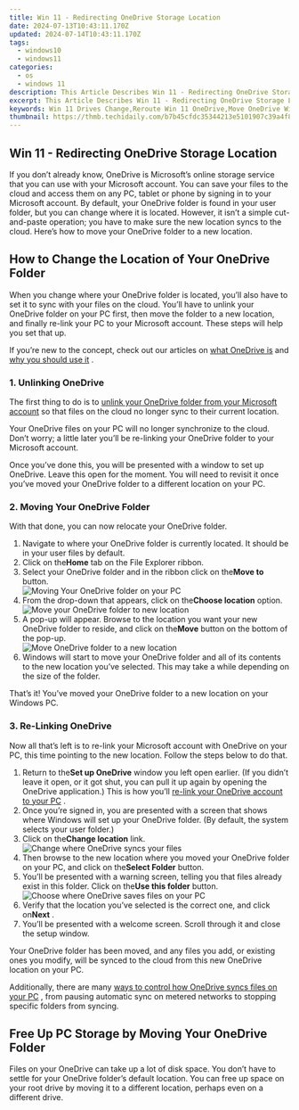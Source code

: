 ```yaml
---
title: Win 11 - Redirecting OneDrive Storage Location
date: 2024-07-13T10:43:11.170Z
updated: 2024-07-14T10:43:11.170Z
tags:
  - windows10
  - windows11
categories:
  - os
  - windows 11
description: This Article Describes Win 11 - Redirecting OneDrive Storage Location
excerpt: This Article Describes Win 11 - Redirecting OneDrive Storage Location
keywords: Win 11 Drives Change,Reroute Win 11 OneDrive,Move OneDrive Win 11,Redirect Windows Storage,Reshuffle Win 11 Cloud,Update Win 11 Drive Path,Adjust Win 11 Drives Location
thumbnail: https://thmb.techidaily.com/b7b45cfdc35344213e5101907c39a4f8622c548d37868126691840befd4a8d38.jpg
---
```


## Win 11 - Redirecting OneDrive Storage Location

 If you don’t already know, OneDrive is Microsoft’s online storage service that you can use with your Microsoft account. You can save your files to the cloud and access them on any PC, tablet or phone by signing in to your Microsoft account. By default, your OneDrive folder is found in your user folder, but you can change where it is located. However, it isn’t a simple cut-and-paste operation; you have to make sure the new location syncs to the cloud. Here’s how to move your OneDrive folder to a new location.

## How to Change the Location of Your OneDrive Folder

 When you change where your OneDrive folder is located, you’ll also have to set it to sync with your files on the cloud. You’ll have to unlink your OneDrive folder on your PC first, then move the folder to a new location, and finally re-link your PC to your Microsoft account. These steps will help you set that up.

 If you’re new to the concept, check out our articles on [what OneDrive is](https://www.makeuseof.com/what-is-onedrive/) and [why you should use it](https://www.makeuseof.com/microsoft-onedrive-personal-benefits/) .

### 1\. Unlinking OneDrive

 The first thing to do is to [unlink your OneDrive folder from your Microsoft account](https://www.makeuseof.com/unlink-onedrive-microsoft-account-windows/) so that files on the cloud no longer sync to their current location.

 Your OneDrive files on your PC will no longer synchronize to the cloud. Don’t worry; a little later you’ll be re-linking your OneDrive folder to your Microsoft account.

 Once you’ve done this, you will be presented with a window to set up OneDrive. Leave this open for the moment. You will need to revisit it once you’ve moved your OneDrive folder to a different location on your PC.

### 2\. Moving Your OneDrive Folder

With that done, you can now relocate your OneDrive folder.

1. Navigate to where your OneDrive folder is currently located. It should be in your user files by default.
2. Click on the**Home** tab on the File Explorer ribbon.
3. Select your OneDrive folder and in the ribbon click on the**Move to** button.  
![Moving Your OneDrive folder on your PC](https://static1.makeuseofimages.com/wordpress/wp-content/uploads/2023/03/01-move-onedrive-folder.jpg)
4. From the drop-down that appears, click on the**Choose location** option.  
![Move your OneDrive folder to new location](https://static1.makeuseofimages.com/wordpress/wp-content/uploads/2023/03/02-move-onedrive-folder-to-location.jpg)
5. A pop-up will appear. Browse to the location you want your new OneDrive folder to reside, and click on the**Move** button on the bottom of the pop-up.  
![Move OneDrive folder to a new location](https://static1.makeuseofimages.com/wordpress/wp-content/uploads/2023/03/03-choose-new-local-onedrive-location.jpg)
6. Windows will start to move your OneDrive folder and all of its contents to the new location you’ve selected. This may take a while depending on the size of the folder.

 That’s it! You’ve moved your OneDrive folder to a new location on your Windows PC.

### 3\. Re-Linking OneDrive

 Now all that’s left is to re-link your Microsoft account with OneDrive on your PC, this time pointing to the new location. Follow the steps below to do that.

1. Return to the**Set up OneDrive** window you left open earlier. (If you didn’t leave it open, or it got shut, you can pull it up again by opening the OneDrive application.) This is how you’ll [re-link your OneDrive account to your PC](https://www.makeuseof.com/link-onedrive-microsoft-account-windows-10/) .
2. Once you’re signed in, you are presented with a screen that shows where Windows will set up your OneDrive folder. (By default, the system selects your user folder.)
3. Click on the**Change location** link.  
![Change where OneDrive syncs your files](https://static1.makeuseofimages.com/wordpress/wp-content/uploads/2023/03/04-change-onedrive-location.jpg)
4. Then browse to the new location where you moved your OneDrive folder on your PC, and click on the**Select Folder** button.
5. You’ll be presented with a warning screen, telling you that files already exist in this folder. Click on the**Use this folder** button.  
![Choose where OneDrive saves files on your PC](https://static1.makeuseofimages.com/wordpress/wp-content/uploads/2023/03/07-choose-onedrive-location.jpg)
6. Verify that the location you’ve selected is the correct one, and click on**Next** .
7. You’ll be presented with a welcome screen. Scroll through it and close the setup window.

 Your OneDrive folder has been moved, and any files you add, or existing ones you modify, will be synced to the cloud from this new OneDrive location on your PC.

 Additionally, there are many [ways to control how OneDrive syncs files on your PC](https://www.makeuseof.com/ways-to-control-onedrive-sync-pc/) , from pausing automatic sync on metered networks to stopping specific folders from syncing.

## Free Up PC Storage by Moving Your OneDrive Folder

 Files on your OneDrive can take up a lot of disk space. You don’t have to settle for your OneDrive folder’s default location. You can free up space on your root drive by moving it to a different location, perhaps even on a different drive.


<ins class="adsbygoogle"
     style="display:block"
     data-ad-format="autorelaxed"
     data-ad-client="ca-pub-7571918770474297"
     data-ad-slot="1223367746"></ins>



<ins class="adsbygoogle"
     style="display:block"
     data-ad-client="ca-pub-7571918770474297"
     data-ad-slot="8358498916"
     data-ad-format="auto"
     data-full-width-responsive="true"></ins>




